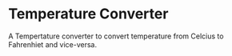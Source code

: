 # Temperature Converter
A Tempertature converter to convert temperature from Celcius to Fahrenhiet and vice-versa.
